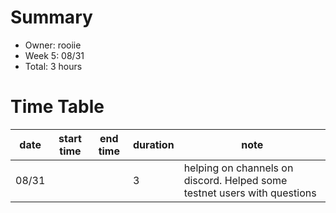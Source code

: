 # Summary
* Owner: rooiie
* Week 5: 08/31
* Total: 3 hours

# Time Table
| date  | start time  | end time | duration  |  note |
|---|---|---|---|---|
| 08/31  |   |   |  3 | helping on channels on discord. Helped some testnet users with questions |


